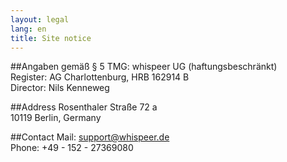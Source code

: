 ```yaml
---
layout: legal
lang: en
title: Site notice
---
```

##Angaben gemäß § 5 TMG:
whispeer UG (haftungsbeschränkt)<br>
Register: AG Charlottenburg, HRB 162914 B<br>
Director: Nils Kenneweg

##Address
Rosenthaler Straße 72 a<br>
10119 Berlin, Germany

##Contact
Mail: support@whispeer.de<br>
Phone: +49 - 152 - 27369080